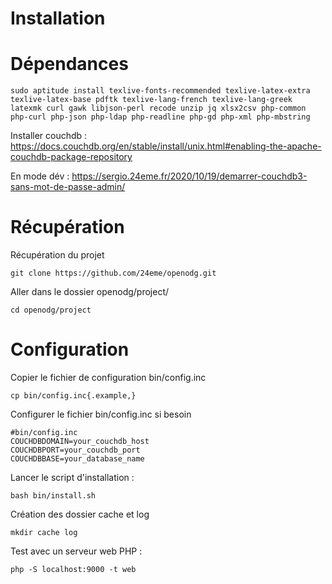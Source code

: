 Installation
============

# Dépendances

```
sudo aptitude install texlive-fonts-recommended texlive-latex-extra texlive-latex-base pdftk texlive-lang-french texlive-lang-greek latexmk curl gawk libjson-perl recode unzip jq xlsx2csv php-common php-curl php-json php-ldap php-readline php-gd php-xml php-mbstring
```

Installer couchdb : https://docs.couchdb.org/en/stable/install/unix.html#enabling-the-apache-couchdb-package-repository

En mode dév : https://sergio.24eme.fr/2020/10/19/demarrer-couchdb3-sans-mot-de-passe-admin/

# Récupération

Récupération du projet

```
git clone https://github.com/24eme/openodg.git
```

Aller dans le dossier openodg/project/

```
cd openodg/project
```

# Configuration

Copier le fichier de configuration bin/config.inc

```
cp bin/config.inc{.example,}
```

Configurer le fichier bin/config.inc si besoin

```
#bin/config.inc
COUCHDBDOMAIN=your_couchdb_host
COUCHDBPORT=your_couchdb_port
COUCHDBBASE=your_database_name
```
 
Lancer le script d'installation :

```
bash bin/install.sh
```

Création des dossier cache et log

```
mkdir cache log
```

Test avec un serveur web PHP :

```
php -S localhost:9000 -t web
```

